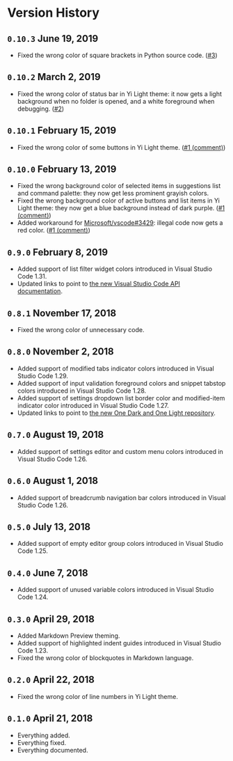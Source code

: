 # Version History

## `0.10.3` June 19, 2019

- Fixed the wrong color of square brackets in Python source code. ([#3](https://github.com/wangweixuan/yithemes/issues/3))

## `0.10.2` March 2, 2019

- Fixed the wrong color of status bar in Yi Light theme:
  it now gets a light background when no folder is opened, and a white foreground when debugging. ([#2](https://github.com/wangweixuan/yithemes/issues/2))

## `0.10.1` February 15, 2019

- Fixed the wrong color of some buttons in Yi Light theme. ([#1 (comment)](https://github.com/wangweixuan/yithemes/issues/1#issuecomment-463841367))

## `0.10.0` February 13, 2019

- Fixed the wrong background color of selected items in suggestions list and command palette:
  they now get less prominent grayish colors.
- Fixed the wrong background color of active buttons and list items in Yi Light theme:
  they now get a blue background instead of dark purple. ([#1 (comment)](https://github.com/wangweixuan/yithemes/issues/1#issuecomment-462909426))
- Added workaround for [Microsoft/vscode#3429](https://github.com/Microsoft/vscode/issues/3429):
  illegal code now gets a red color. ([#1 (comment)](https://github.com/wangweixuan/yithemes/issues/1#issuecomment-462912594))

## `0.9.0` February 8, 2019

- Added support of list filter widget colors introduced in Visual Studio Code 1.31.
- Updated links to point to [the new Visual Studio Code API documentation](https://code.visualstudio.com/api).

## `0.8.1` November 17, 2018

- Fixed the wrong color of unnecessary code.

## `0.8.0` November 2, 2018

- Added support of modified tabs indicator colors introduced in Visual Studio Code 1.29.
- Added support of input validation foreground colors and snippet tabstop colors introduced in Visual Studio Code 1.28.
- Added support of settings dropdown list border color and modified-item indicator color introduced in Visual Studio Code 1.27.
- Updated links to point to [the new One Dark and One Light repository](https://github.com/atom/atom/issues/17854).

## `0.7.0` August 19, 2018

- Added support of settings editor and custom menu colors introduced in Visual Studio Code 1.26.

## `0.6.0` August 1, 2018

- Added support of breadcrumb navigation bar colors introduced in Visual Studio Code 1.26.

## `0.5.0` July 13, 2018

- Added support of empty editor group colors introduced in Visual Studio Code 1.25.

## `0.4.0` June 7, 2018

- Added support of unused variable colors introduced in Visual Studio Code 1.24.

## `0.3.0` April 29, 2018

- Added Markdown Preview theming.
- Added support of highlighted indent guides introduced in Visual Studio Code 1.23.
- Fixed the wrong color of blockquotes in Markdown language.

## `0.2.0` April 22, 2018

- Fixed the wrong color of line numbers in Yi Light theme.

## `0.1.0` April 21, 2018

- Everything added.
- Everything fixed.
- Everything documented.
